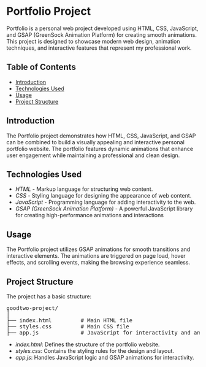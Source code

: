 # Portfolio Project

Portfolio is a personal web project developed using HTML, CSS, JavaScript, and GSAP (GreenSock Animation Platform) for creating smooth animations. This project is designed to showcase modern web design, animation techniques, and interactive features that represent my professional work.

## Table of Contents

- [Introduction](#introduction)
- [Technologies Used](#technologies-used)
- [Usage](#usage)
- [Project Structure](#project-structure)

## Introduction

The Portfolio project demonstrates how HTML, CSS, JavaScript, and GSAP can be combined to build a visually appealing and interactive personal portfolio website. The portfolio features dynamic animations that enhance user engagement while maintaining a professional and clean design.

## Technologies Used

- *HTML* - Markup language for structuring web content.
- *CSS* - Styling language for designing the appearance of web content.
- *JavaScript* - Programming language for adding interactivity to the web.
- *GSAP (GreenSock Animation Platform)* - A powerful JavaScript library for creating high-performance animations and interactions
  
## Usage

   The Portfolio project utilizes GSAP animations for smooth transitions and interactive elements. The animations are triggered on page load, hover effects, and scrolling events, making the browsing experience seamless.

## Project Structure

The project has a basic structure:

<Pre>
goodtwo-project/
│
├── index.html         # Main HTML file
├── styles.css         # Main CSS file
├── app.js             # JavaScript for interactivity and animations
</Pre>


- *index.html*: Defines the structure of the portfolio website.
- *styles.css*: Contains the styling rules for the design and layout.
- *app.js*: Handles JavaScript logic and GSAP animations for interactivity.
